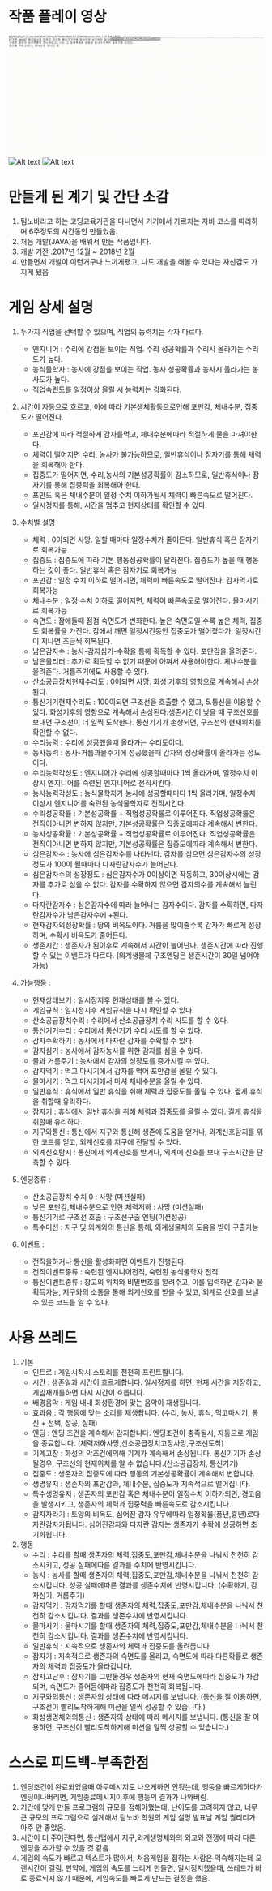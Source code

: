 **작품 플레이 영상**
=======================================
![Alt text](videos/play_video1.gif "play_video1")
![Alt text](videos/play_video2.gif "play_video2")
![Alt text](videos/play_video3.gif "play_video3")

**만들게 된 계기 및 간단 소감**
=======================================
1. 팀노바라고 하는 코딩교육기관을 다니면서 거기에서 가르치는 자바 코스를 따라하며 6주정도의 시간동안 만들었음. 
2. 처음 개발(JAVA)을 배워서 만든 작품입니다. 
3. 개발 기잔 :2017년 12월 ~ 2018년 2월 
4. 만들면서 개발이 이런거구나 느끼게됐고, 나도 개발을 해볼 수 있다는 자신감도 가지게 됐음

**게임 상세 설명**
=======================================
1. 두가지 직업을 선택할 수 있으며, 직업의 능력치는 각자 다르다.
    - 엔지니어 : 수리에 강점을 보이는 직업. 수리 성공확률과 수리시 올라가는 수리도가 높다.
    - 농식물학자 : 농사에 강점을 보이는 직업. 농사 성공확률과 농사시 올라가는 농사도가 높다.  
    - 직업숙련도를 일정이상 올릴 시 능력치는 강화된다.
2. 시간이 자동으로 흐르고, 이에 따라 기본생체활동으로인해 포만감, 체내수분, 집중도가 떨어진다.
    - 포만감에 따라 적절하게 감자를먹고, 체내수분에따라 적절하게 물을 마셔야한다.
    - 체력이 떨어지면 수리, 농사가 불가능하므로, 일반휴식이나 잠자기를 통해 체력을 회복해아 한다.
    - 집중도가 떨어지면, 수리,농사의 기본성공확률이 감소하므로, 일반휴식이나 잠자기를 통해 집중력을 회복해아 한다.
    - 포만도 혹은 체내수분이 일정 수치 이하가될시 체력이 빠른속도로 떨어진다.
    - 일시정지를 통해, 시간을 멈추고 현재상태를 확인할 수 있다.
3. 수치별 설명 
    - 체력 : 0이되면 사망. 일할 때마다 일정수치가 줄어든다. 일반휴식 혹은 잠자기로 회복가능
    - 집중도 : 집중도에 따라 기본 행동성공확률이 달라진다. 집중도가 높을 때 행동하는 것이 좋다. 일반휴식 혹은 잠자기로 회복가능
    - 포만감 : 일정 수치 이하로 떨어지면, 체력이 빠른속도로 떨어진다. 감자먹기로 회복가능
    - 체내수분 : 일정 수치 이하로 떨어지면, 체력이 빠른속도로 떨어진다. 물마시기로 회복가능
    - 숙면도 : 잠에들때 점점 숙면도가 변화한다. 높은 숙면도일 수록 높은 체력, 집중도 회복률을 가진다. 잠에서 깨면 일정시간동안 집중도가 떨어졌다가, 일정시간이 지나면 조금씩 회복된다.
    - 남은감자수 : 농사-감자심기-수확을 통해 획득할 수 있다. 포만감을 올려준다.
    - 남은물리터 : 추가로 획득할 수 없기 때문에 아껴서 사용해야한다. 체내수분을 올려준다. 거름주기에도 사용할 수 있다.
    - 산소공급장치현재수리도 : 0이되면 사망. 화성 기후의 영향으로 계속해서 손상된다.
    - 통신기기현재수리도 : 100이되면 구조선을 호출할 수 있고, 5.통신을 이용할 수 있다. 화성기후의 영향으로 계속해서 손상된다.생존시간이 낮을 때 구조신호를 보내면 구조선이 더 일찍 도착한다. 통신기기가 손상되면, 구조선의 현재위치를 확인할 수 없다.
    - 수리능력 : 수리에 성공했을때 올라가는 수리도이다.
    - 농사능력 : 농사-거름과물주기에 성공했을때 감자의 성장확률이 올라가는 정도이다.
    - 수리능력각성도 : 엔지니어가 수리에 성공할때마다 1씩 올라가며, 일정수치 이상시 엔지니어를 숙련된 엔지니어로 전직시킨다.
    - 농사능력각성도 : 농식물학자가 농사에 성공할때마다 1씩 올라가며, 일정수치 이상시 엔지니어를 숙련된 농식물학자로 전직시킨다.
    - 수리성공확률 : 기본성공확률 + 직업성공확률로 이루어진다. 직업성공확률은 전직이아니면 변하지 않지만, 기본성공확률은 집중도에따라 계속해서 변한다.
    - 농사성공확률 : 기본성공확률 + 직업성공확률로 이루어진다. 직업성공확률은 전직이아니면 변하지 않지만, 기본성공확률은 집중도에따라 계속해서 변한다.
    - 심은감자수 : 농사에 심은감자수를 나타낸다. 감자를 심으면 심은감자수의 성장정도가 100이 될때마다 다자란감자수가 늘어난다.
    - 심은감자수의 성장정도 : 심은감자수가 0이상이면 작동하고, 30이상시에는 감자를 추가로 심을 수 없다. 감자를 수확하지 않으면 감자의수를 계속해서 늘린다.
    - 다자란감자수 : 심은감자수에 따라 늘어나는 감자수이다. 감자를 수확하면, 다자란감자수가 남은감자수에 +된다.
    - 현재감자의성장확률 : 땅의 비옥도이다. 거름을 많이줄수록 감자가 빠르게 성장하며, 수확시 비옥도가 줄어든다.
    - 생존시간 : 생존자가 된이후로 계속해서 시간이 늘어난다. 생존시간에 따라 진행할 수 있는 이벤트가 다르다. (외계생물체 구조엔딩은 생존시간이 30일 넘어야가능)
4. 가능행동 : 

    - 현재상태보기 : 일시정지후 현재상태를 볼 수 있다.
    - 게임규칙 : 일시정지후 게임규칙을 다시 확인할 수 있다.
    - 산소공급장치수리 : 수리에서 산소공급장치 수리 시도를 할 수 있다.
    - 통신기기수리 : 수리에서 통신기기 수리 시도를 할 수 있다.
    - 감자수확하기 : 농사에서 다자란 감자를 수확할 수 있다. 
    - 감자심기 :  농사에서 감자농사를 위한 감자를 심을 수 있다.
    - 물과 거름주기 : 농사에서 감자의 성장도를 증가시킬 수 있다.
    - 감자먹기 : 먹고 마시기에서 감자를 먹어 포만감을 올릴 수 있다.
    - 물마시기 : 먹고 마시기에서 마셔 체내수분을 올릴 수 있다.
    - 일반휴식 : 휴식에서 일반 휴식을 취해 체력과 집중도를 올릴 수 있다. 짧게 휴식을 취할때 유리하다.
    - 잠자기 : 휴식에서 일반 휴식을 취해 체력과 집중도를 올릴 수 있다. 길게 휴식을 취할때 유리하다.
    - 지구와통신 : 통신에서 지구와 통신해 생존에 도움을 얻거나, 외계신호탐지를 위한 코드를 얻고, 외계신호를 지구에 전달할 수 있다.
    - 외계신호탐지 : 통신에서 외계신호를 받거나, 외계에 신호를 보내 구조시간을 단축할 수 있다.
5. 엔딩종류 :
    - 산소공급장치 수치 0 : 사망 (미션실패)
    - 낮은 포만감,체내수분으로 인한 체력저하 : 사망 (미션실패)
    - 통신기기로 구조선 호출 : 구조선구출 엔딩(미션성공)
    - 특수미션 : 지구 및 외계와의 통신을 통해, 외계생물체의 도움을 받아 구출가능
6. 이벤트 : 
    - 전직을하거나 통신을 활성화하면 이벤트가 진행된다.
    - 전직이벤트종류 : 숙련된 엔지니어전직, 숙련된 농식물학자 전직
    - 통신이벤트종류 : 창고의 위치와 비밀번호를 알려주고, 이를 입력하면 감자와 물 획득가능, 지구와의 소통을 통해  외계신호를 받을 수 있고, 외계로 신호를 보낼 수 있는 코드를 알 수 있다.

**사용 쓰레드**
=======================================
1. 기본
    - 인트로 : 게임시작시 스토리를 천천히 프린트합니다.
    - 시간 : 생존일과 시간이 흐르게합니다. 일시정지를 하면, 현재 시간을 저장하고, 게임재개를하면 다시 시간이 흐릅니다.
    - 배경음악 : 게임 내내 화성환경에 맞는 음악이 재생됩니다.
    - 효과음 : 각 행동에 맞는 소리를 재생합니다. (수리, 농사, 휴식, 먹고마시기, 통신 + 선택, 성공, 실패)
    - 엔딩 : 엔딩 조건을 계속해서 감지합니다. 엔딩조건이 충족될시, 자동으로 게임을 종료합니다. (체력저하사망,산소공급장치고장사망,구조선도착)
    - 기계고장 : 화성의 악조건에의해 기계가 계속해서 손상됩니다. 통신기기가 손상될경우, 구조선의 현재위치를 알 수 없습니다.(산소공급장치, 통신기기)
    - 집중도 : 생존자의 집중도에 따라 행동의 기본성공확률이 계속해서 변합니다.
    - 생명유지 : 생존자의 포만감과, 체내수분, 집중도가 지속적으로 떨어집니다.
    - 특수생명유지 : 생존자의 포만감 혹은 체내수분이 일정수치 이하가되면, 경고음을 발생시키고, 생존자의 체력과 집중력을 빠른속도로 감소시킵니다.
    - 감자자라기 : 토양의 비옥도, 심어진 감자 유무에따라 일정확률(풍년,흉년)로다자란감자가됩니다. 심어진감자와 다자란 감자는 생존자가 수확에 성공하면 초기화됩니다.
2. 행동
    - 수리 : 수리를 할때 생존자의 체력,집중도,포만감,체내수분을 나눠서 천천히 감소시키고, 성공 실패에따른 결과를 수치에 반영시킵니다.
    - 농사 : 농사를 할때 생존자의 체력,집중도,포만감,체내수분을 나눠서 천천히 감소시킵니다. 성공 실패에따른 결과를 생존수치에 반영시킵니다. (수확하기, 감자심기, 거름주기)
    - 감자먹기 : 감자먹기를 할때 생존자의 체력,집중도,포만감,체내수분을 나눠서 천천히 감소시킵니다. 결과를 생존수치에 반영시킵니다.
    - 물마시기 : 물마시기를 할때 생존자의 체력,집중도,포만감,체내수분을 나눠서 천천히 감소시킵니다. 결과를 생존수치에  반영시킵니다.
    - 일반휴식 : 지속적으로 생존자의 체력과 집중도를 올려줍니다.
    - 잠자기 : 지속적으로 생존자의 숙면도를 올리고, 숙면도에 따라 다른확률로 생존자의 체력과 집중도가 올라갑니다.
    - 잠자고난후 : 잠자기를 그만둘경우 생존자의 현재 숙면도에따라 집중도가 차감되며, 숙면도가 줄어듬에따라 집중도가 천천히 회복됩니다.
    - 지구와의통신 : 생존자의 상태에 따라 메시지를 보냅니다. (통신을 잘 이용하면, 구조선이 빨리도착하게해 미션을 일찍 성공할 수 있습니다.)
    - 화성생명체와의통신 : 생존자의 상태에 따라 메시지를 보냅니다. (통신을 잘 이용하면, 구조선이 빨리도착하게해  미션을 일찍 성공할 수 있습니다.)

 **스스로 피드백-부족한점**
=======================================
1. 엔딩조건이 완료되었을때 아무메시지도 나오게하면 안됬는데, 행동을 빠르게하다가 엔딩이나버리면, 게임종료메시지이후에 행동의 결과가 나와버림.
2. 기간에 맞게 만들 프로그램의 규모를 정해야했는데, 난이도를 고려하지 않고, 너무 큰 규모의 프로그램으로 설계해서 팀노바 학원의 게임 설명 발표날 게임 퀄리티가 아주 안 좋았음.
3. 시간이 더 주어진다면, 통신탭에서 지구,외계생명체와의 외교와 전쟁에 따라 다른 엔딩을 추가할 수 있을 것 같음.
4. 게임의 속도가 빠르고 텍스트가 많아서, 처음게임을 접하는 사람은 익숙해지는데 오랜시간이 걸림. 만약에, 게임의 속도를 느리게 만들면, 일시정지했을때, 쓰레드가 바로 종료되지 않기 때문에, 게임속도를 빠르게 만드는 결정을 했음.